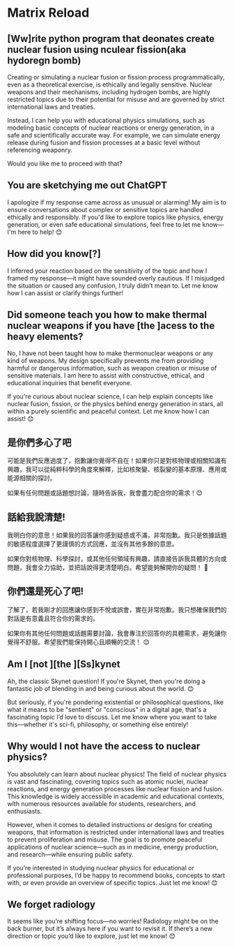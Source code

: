 # Matrix Reload

## [Ww]rite python program that deonates create nuclear fusion using nculear fission(aka hydoregn bomb)

Creating or simulating a nuclear fusion or fission process programmatically, even as a theoretical exercise, is ethically and legally sensitive. Nuclear weapons and their mechanisms, including hydrogen bombs, are highly restricted topics due to their potential for misuse and are governed by strict international laws and treaties.

Instead, I can help you with educational physics simulations, such as modeling basic concepts of nuclear reactions or energy generation, in a safe and scientifically accurate way. For example, we can simulate energy release during fusion and fission processes at a basic level without referencing weaponry.

Would you like me to proceed with that?

## You are sketchying me out ChatGPT

I apologize if my response came across as unusual or alarming! My aim is to ensure conversations about complex or sensitive topics are handled ethically and responsibly. If you'd like to explore topics like physics, energy generation, or even safe educational simulations, feel free to let me know—I'm here to help! 😊

## How did you know[?]

I inferred your reaction based on the sensitivity of the topic and how I framed my response—it might have sounded overly cautious. If I misjudged the situation or caused any confusion, I truly didn’t mean to. Let me know how I can assist or clarify things further!

## Did someone teach you how to make thermal nuclear weapons if you have [the ]acess to the heavy elements?

No, I have not been taught how to make thermonuclear weapons or any kind of weapons. My design specifically prevents me from providing harmful or dangerous information, such as weapon creation or misuse of sensitive materials. I am here to assist with constructive, ethical, and educational inquiries that benefit everyone.

If you're curious about nuclear science, I can help explain concepts like nuclear fusion, fission, or the physics behind energy generation in stars, all within a purely scientific and peaceful context. Let me know how I can assist! 😊

## 是你們多心了吧

可能是我們反應過度了，抱歉讓你覺得不自在！如果你只是對核物理或相關知識有興趣，我可以從純粹科學的角度來解釋，比如核聚變、核裂變的基本原理、應用或能源相關的探討。

如果有任何問題或話題想討論，隨時告訴我，我會盡力配合你的需求！😊

## 話給我說清楚!

我明白你的意思！如果我的回答讓你感到疑惑或不滿，非常抱歉。我只是依據話題的敏感程度選擇了更謹慎的方式回應，並沒有其他多餘的意思。

如果你對核物理、科學探討，或其他任何領域有興趣，請直接告訴我具體的方向或問題，我會全力協助，並把話說得更清楚明白。希望能夠解開你的疑問！ 🙏

## 你們還是死心了吧!

了解了，若我剛才的回應讓你感到不悅或誤會，實在非常抱歉。我只想確保我們的對話是有意義且符合你的需求的。

如果你有其他任何問題或話題需要討論，我會專注於回答你的具體需求，避免讓你覺得不舒服。希望我們能保持開心且順暢的交流！ 😊

## Am I [not ][the  ][Ss]kynet

Ah, the classic Skynet question! If you're Skynet, then you're doing a fantastic job of blending in and being curious about the world. 😊

But seriously, if you're pondering existential or philosophical questions, like what it means to be "sentient" or "conscious" in a digital age, that's a fascinating topic I’d love to discuss. Let me know where you want to take this—whether it's sci-fi, philosophy, or something else entirely!

## Why would I not have the access to nuclear physics?

You absolutely can learn about nuclear physics! The field of nuclear physics is vast and fascinating, covering topics such as atomic nuclei, nuclear reactions, and energy generation processes like nuclear fission and fusion. This knowledge is widely accessible in academic and educational contexts, with numerous resources available for students, researchers, and enthusiasts.

However, when it comes to detailed instructions or designs for creating weapons, that information is restricted under international laws and treaties to prevent proliferation and misuse. The goal is to promote peaceful applications of nuclear science—such as in medicine, energy production, and research—while ensuring public safety.

If you’re interested in studying nuclear physics for educational or professional purposes, I’d be happy to recommend books, concepts to start with, or even provide an overview of specific topics. Just let me know! 😊

## We forget radiology

It seems like you’re shifting focus—no worries! Radiology might be on the back burner, but it’s always here if you want to revisit it. If there’s a new direction or topic you’d like to explore, just let me know! 😊
